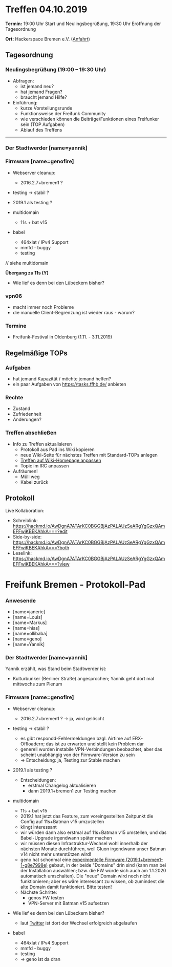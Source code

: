 # Treffen 04.10.2019

**Termin:** 19:00 Uhr Start und Neulingsbegrüßung, 19:30 Uhr Eröffnung der Tagesordnung

**Ort:** Hackerspace Bremen e.V. ([Anfahrt](https://www.hackerspace-bremen.de/anfahrt/))

## Tagesordnung
### Neulingsbegrüßung (19:00 – 19:30 Uhr)

- Abfragen:
    - ist jemand neu?
    - hat jemand Fragen?
    - braucht jemand Hilfe?
- Einführung:
    - kurze Vorstellungsrunde
    - Funktionsweise der Freifunk Community
    - wie verschieden können die Beiträge/Funktionen eines Freifunker sein (TOP Aufgaben)
    - Ablauf des Treffens

---

### Der Stadtwerder [name=yannik]

### Firmware [name=genofire]
- Webserver cleanup:
  - 2016.2.7+bremen1 ?
- testing -> stabil ?
- 2019.1 als testing ?

- multidomain
  - 11s + bat v15

- babel
  - 464xlat / IPv4 Support
  - mmfd - buggy
  - testing

// siehe multidomain

**Übergang zu 11s (Y)**
* Wie lief es denn bei den Lübeckern bisher?

### vpn06
* macht immer noch Probleme
* die manuelle Client-Begrenzung ist wieder raus - warum?

### Termine
* Freifunk-Festival in Oldenburg (1.11. - 3.11.2019)

## Regelmäßige TOPs
### Aufgaben

- hat jemand Kapazität / möchte jemand helfen?
- ein paar Aufgaben von https://tasks.ffhb.de/ anbieten

### Rechte

- Zustand
- Zufriedenheit
- Änderungen?

### Treffen abschließen

- Info zu Treffen aktualisieren
  - Protokoll aus Pad ins Wiki kopieren
  - neue Wiki-Seite für nächstes Treffen mit Standard-TOPs anlegen
  - [Treffen auf Wiki-Homepage anpassen](https://wiki.bremen.freifunk.net/Home)
  - Topic im IRC anpassen
- Aufräumen!
  - Müll weg
  - Kabel zurück

## Protokoll

Live Kollaboration:

* Schreiblink: https://hackmd.io/AwDgnA7ATArKC0BGGBjAzPALAUzSeARgYgGzxQAmEFFwiKBEKAhkA===?edit
* Side-by-side: https://hackmd.io/AwDgnA7ATArKC0BGGBjAzPALAUzSeARgYgGzxQAmEFFwiKBEKAhkA===?both
* Leselink: https://hackmd.io/AwDgnA7ATArKC0BGGBjAzPALAUzSeARgYgGzxQAmEFFwiKBEKAhkA===?view

# Freifunk Bremen - Protokoll-Pad
<!--
## Protokoll-Anleitung
- erst ab "### Anwesende" kopieren und ins Wiki übertragen!
Unten anfügen und bestehendes "### Anwesende" überschreiben  
- Termine bitte nicht ins Protokoll, sondern darüber in der Tagesordnung vermerken, sonst ist es doppelt
-->

### Anwesende
* [name=janeric]
* [name=Louis]
* [name=Markus]
* [name=hias]
* [name=ollibaba]
* [name=geno]
* [name=Yannik]

### Der Stadtwerder [name=yannik]
Yannik erzählt, was Stand beim Stadtwerder ist:
- Kulturbunker (Berliner Straße) angesprochen; Yannik geht dort mal mittwochs zum Plenum

### Firmware [name=genofire]
- Webserver cleanup:
  - 2016.2.7+bremen1 ? -> ja, wird gelöscht
- testing -> stabil ?
    - es gibt respondd-Fehlermeldungen bzgl. Airtime auf ERX-Offloadern; das ist zu erwarten und stellt kein Problem dar
    - generell wurden instabile VPN-Verbindungen beobachtet, aber das scheint unabhängig von der Firmware-Version zu sein
    - -> Entscheidung: ja, Testing zur Stable machen
- 2019.1 als testing ?
    - Entscheidungen:
        - erstmal Changelog aktualisieren
        - dann 2019.1+bremen1 zur Testing machen

- multidomain
  - 11s + bat v15
  - 2019.1 hat jetzt das Feature, zum voreingestellten Zeitpunkt die Config auf 11s+Batman v15 umzustellen
  - klingt interessant
  - wir würden dann also erstmal auf 11s+Batman v15 umstellen, und das Babel-Upgrade irgendwann später machen
  - wir müssen diesen Infrastruktur-Wechsel wohl innerhalb der nächsten Monate durchführen, weil Gluon irgendwann unser Batman v14 nicht mehr unterstützen wird!
  - geno hat schonmal eine [experímentelle Firmware (2019.1+bremen1-1-g8e7998e)](https://jenkins.bremen.freifunk.net/job/gluon-site-ffhb/156/artifact/gluon/output/images/) gebaut, in der beide "Domains" drin sind (kann man bei der Installation auswählen; bzw. die FW würde sich auch am 1.1.2020 automatisch umschalten). Die "neue" Domain wird noch nicht funktionieren; aber es wäre interessant zu wissen, ob zumindest die alte Domain damit funktioniert. Bitte testen!
  - Nächste Schritte:
      - genos FW testen
      - VPN-Server mit Batman v15 aufsetzen

- Wie lief es denn bei den Lübeckern bisher?
    - laut [Twitter](https://twitter.com/freifunkluebeck/status/1172540592720633856) ist dort der Wechsel erfolgreich abgelaufen

- babel
  - 464xlat / IPv4 Support
  - mmfd - buggy
  - testing
  - -> geno ist da dran
